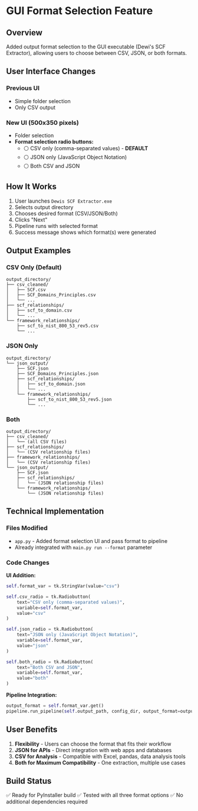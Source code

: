 # GUI Format Selection Feature

## Overview
Added output format selection to the GUI executable (Dewi's SCF Extractor), allowing users to choose between CSV, JSON, or both formats.

## User Interface Changes

### Previous UI
- Simple folder selection
- Only CSV output

### New UI (500x350 pixels)
- Folder selection
- **Format selection radio buttons:**
  - ⚪ CSV only (comma-separated values) - **DEFAULT**
  - ⚪ JSON only (JavaScript Object Notation)
  - ⚪ Both CSV and JSON

## How It Works

1. User launches `Dewis SCF Extractor.exe`
2. Selects output directory
3. Chooses desired format (CSV/JSON/Both)
4. Clicks "Next"
5. Pipeline runs with selected format
6. Success message shows which format(s) were generated

## Output Examples

### CSV Only (Default)
```
output_directory/
├── csv_cleaned/
│   ├── SCF.csv
│   ├── SCF_Domains_Principles.csv
│   └── ...
├── scf_relationships/
│   ├── scf_to_domain.csv
│   └── ...
└── framework_relationships/
    ├── scf_to_nist_800_53_rev5.csv
    └── ...
```

### JSON Only
```
output_directory/
└── json_output/
    ├── SCF.json
    ├── SCF_Domains_Principles.json
    ├── scf_relationships/
    │   ├── scf_to_domain.json
    │   └── ...
    └── framework_relationships/
        ├── scf_to_nist_800_53_rev5.json
        └── ...
```

### Both
```
output_directory/
├── csv_cleaned/
│   └── (all CSV files)
├── scf_relationships/
│   └── (CSV relationship files)
├── framework_relationships/
│   └── (CSV relationship files)
└── json_output/
    ├── SCF.json
    ├── scf_relationships/
    │   └── (JSON relationship files)
    └── framework_relationships/
        └── (JSON relationship files)
```

## Technical Implementation

### Files Modified
- `app.py` - Added format selection UI and pass format to pipeline
- Already integrated with `main.py run --format` parameter

### Code Changes

**UI Addition:**
```python
self.format_var = tk.StringVar(value="csv")

self.csv_radio = tk.Radiobutton(
    text="CSV only (comma-separated values)",
    variable=self.format_var,
    value="csv"
)

self.json_radio = tk.Radiobutton(
    text="JSON only (JavaScript Object Notation)",
    variable=self.format_var,
    value="json"
)

self.both_radio = tk.Radiobutton(
    text="Both CSV and JSON",
    variable=self.format_var,
    value="both"
)
```

**Pipeline Integration:**
```python
output_format = self.format_var.get()
pipeline.run_pipeline(self.output_path, config_dir, output_format=output_format)
```

## User Benefits

1. **Flexibility** - Users can choose the format that fits their workflow
2. **JSON for APIs** - Direct integration with web apps and databases
3. **CSV for Analysis** - Compatible with Excel, pandas, data analysis tools
4. **Both for Maximum Compatibility** - One extraction, multiple use cases

## Build Status
✅ Ready for PyInstaller build
✅ Tested with all three format options
✅ No additional dependencies required
